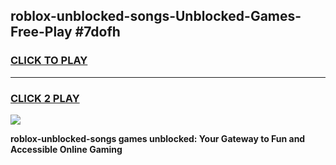 
## roblox-unblocked-songs-Unblocked-Games-Free-Play #7dofh
<h3>
<a href="https://us.freeplayer.one?title=roblox-unblocked-songs&ref=9M">CLICK TO PLAY</a></h3>
<hr>

<h3>
<a href="https://us.freeplayer.one?title=roblox-unblocked-songs&ref=9M">CLICK 2 PLAY</a>
  
</h3>

<a href="https://us.freeplayer.one?title=roblox-unblocked-songs&ref=9M"><img src="https://clearcache.store/games.png"></a>


**roblox-unblocked-songs games unblocked: Your Gateway to Fun and Accessible Online Gaming**
